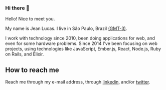 ### Hi there 👋

Hello! Nice to meet you. 

My name is Jean Lucas. I live in São Paulo, Brazil [(GMT-3)](https://time.is/GMT-3). 

I work with technology since 2010, been doing applications for web, and even for some hardware problems. Since 2014 I've been focusing on web projects, using technologies like JavaScript, Ember.js, React, Node.js, Ruby on Rails, and Elixir. 

## How to reach me
Reach me through my e-mail address, through [linkedin](https://www.linkedin.com/in/jeanlucaslima/), and/or [twitter](https://twitter.com/aleattorium).
